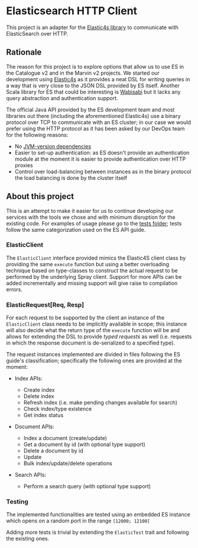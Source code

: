 # Elasticsearch HTTP Client

This project is an adapter for the [Elastic4s library](https://github.com/sksamuel/elastic4s) to communicate with ElasticSearch over HTTP.

## Rationale

The reason for this project is to explore options that allow us to use ES in the Catalogue v2 and in the Marvin v2 projects. We started our development using [Elastic4s](https://github.com/sksamuel/elastic4s) as it provides a neat DSL for writing queries in a way that is very close to the JSON DSL provided by ES itself. Another Scala library for ES that could be interesting is [Wabisabi](https://github.com/gphat/wabisabi) but it lacks any query abstraction and authentication support.

The official Java API provided by the ES development team and most libraries out there (including the aforementioned Elastic4s) use a binary protocol over TCP to communicate with an ES cluster; in our case we would prefer using the HTTP protocol as it has been asked by our DevOps team for the following reasons:

* No [JVM-version dependencies](http://www.elasticsearch.org/guide/en/elasticsearch/guide/current/_java_virtual_machine.html)
* Easier to set-up authentication: as ES doesn't provide an authentication module at the moment it is easier to provide authentication over HTTP proxies
* Control over load-balancing between instances as in the binary protocol the load balancing is done by the cluster itself

## About this project

This is an attempt to make it easier for us to continue developing our services with the tools we chose and with minimum disruption for the existing code. For examples of usage please go to the [tests folder](https://git.mobcastdev.com/Labs/elastic-http/tree/master/src/test/scala/com/blinkbox/books/elasticsearch/client); tests follow the same categorization used on the ES API guide.

### ElasticClient

The `ElasticClient` interface provided mimics the Elastic4S client class by providing the same `execute` function but using a better overloading technique based on type-classes to construct the actual request to be performed by the underlying Spray client. Support for more APIs can be added incrementally and missing support will give raise to compilation errors.

### ElasticRequest[Req, Resp]

For each request to be supported by the client an instance of the `ElasticClient` class needs to be implicitly available in scope; this instance will also decide what the return type of the `execute` function will be and allows for extending the DSL to provide *typed requests* as well (i.e. requests in which the response document is de-serialized to a specified type).

The request instances implemented are divided in files following the ES guide's classification; specifically the following ones are provided at the moment:

* Index APIs:
    * Create index
    * Delete index
    * Refresh index (i.e. make pending changes available for search)
    * Check index/type existence
    * Get index status

* Document APIs:
    * Index a document (create/update)
    * Get a document by id (with optional type support)
    * Delete a document by id
    * Update
    * Bulk index/update/delete operations

* Search APIs:
    * Perform a search query (with optional type support)

### Testing

The implemented functionalities are tested using an embedded ES instance which opens on a random port in the range `[12000; 12100[`

Adding more tests is trivial by extending the `ElasticTest` trait and following the existing ones.
